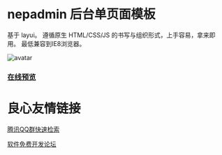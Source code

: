 # nepadmin 后台单页面模板
基于 layui。 
遵循原生 HTML/CSS/JS 的书写与组织形式，上手容易，拿来即用。 
最低兼容到IE8浏览器。 

![avatar](https://cdn.layui.com/upload/2018_9/8603952_1537076911174_42129.jpg)

### [在线预览](https://june000.gitee.io/nep-admin/)


 # 良心友情链接

[腾讯QQ群快速检索](http://u.720life.cn/s/8cf73f7c)

[软件免费开发论坛](http://u.720life.cn/s/bbb01dc0)